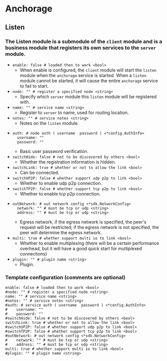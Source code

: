 # Anchorage
## Listen
### The Listen module is a submodule of the `client` module and is a business module that registers its own services to the `server` module.
- `enable: false # loaded then to work <bool>`
  - When enable is configured, the `client` module will start the `listen` module when the `anchorage` service is started. When a `listen` module cannot be started, it will cause the entire `anchorage` service to fail to start.
- `node: "" # register a specified node <string>`
  - Specify which `server` module this `listen` module will be registered with.
- `name: "" # service name <string>`
  - Register to `server` to name, used for routing location.
- `notes: "" # service notes <string>`
  - Notes on the `listen` module.
- ```
  auth: # node auth ( username  password ) <*config.AuthInfo>
    username: ""
    password: ""
  ```
  - Basic user password verification.
- `switchHide: false # not to be discovered by others <bool>`
  - Whether the registration information is hidden.
- `switchLink: true # whether or not to allow the link <bool>`
  - Can be connected.
- `switchUP2P: false # whether support udp p2p to link <bool>`
  - Whether to enable udp p2p connection.  
- `switchTP2P: false # whether support tcp p2p to link <bool>`
  - Whether to enable tcp p2p connection.
- ```
  outNetwork: # out network config <*sdk.NetworkConfig>
    network: "" # must be tcp or udp <string>
    address: "" # must be tcp or udp <string>
  ```
  - Egress network, if the egress network is specified, the peer's request will be restricted; if the egress network is not specified, the peer will determine the egress network.
- `multi: true # whether support multi io to link <bool>`
  - Whether to enable multiplexing (there will be a certain performance overhead, but it will have a good quick start for multiplexed connections)
- `plugin: "" # plugin name <string>`
  - Plugin.
### Template configuration (comments are optional)
```
enable: false # loaded then to work <bool>
#node: "" # register a specified node <string>
name: "" # service name <string>
#notes: "" # service notes <string>
#auth: # service auth ( username  password ) <*config.AuthInfo>
#    username: ""
#    password: ""
#switchHide: false # not to be discovered by others <bool>
switchLink: true # whether or not to allow the link <bool>
#switchUP2P: false # whether support udp p2p to link <bool>
#switchTP2P: false # whether support tcp p2p to link <bool>
#outNetwork: # out network config <*sdk.NetworkConfig>
#    network: "" # must be tcp or udp <string>
#    address: "" # must be tcp or udp <string>
multi: true # whether support multi io to link <bool>
#plugin: "" # plugin name <string>
```


